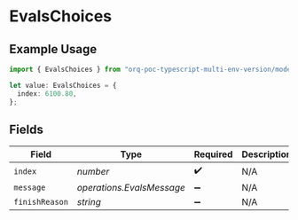 # EvalsChoices

## Example Usage

```typescript
import { EvalsChoices } from "orq-poc-typescript-multi-env-version/models/operations";

let value: EvalsChoices = {
  index: 6100.80,
};
```

## Fields

| Field                     | Type                      | Required                  | Description               |
| ------------------------- | ------------------------- | ------------------------- | ------------------------- |
| `index`                   | *number*                  | :heavy_check_mark:        | N/A                       |
| `message`                 | *operations.EvalsMessage* | :heavy_minus_sign:        | N/A                       |
| `finishReason`            | *string*                  | :heavy_minus_sign:        | N/A                       |